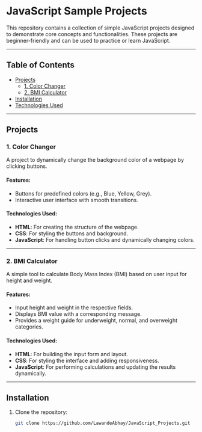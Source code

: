 # JavaScript Sample Projects

This repository contains a collection of simple JavaScript projects designed to demonstrate core concepts and functionalities. These projects are beginner-friendly and can be used to practice or learn JavaScript.

---

## Table of Contents

- [Projects](#projects)
  - [1. Color Changer](#1-color-changer)
  - [2. BMI Calculator](#2-bmi-calculator)
- [Installation](#installation)
- [Technologies Used](#technologies-used)

---

## Projects

### 1. Color Changer
A project to dynamically change the background color of a webpage by clicking buttons.

#### Features:
- Buttons for predefined colors (e.g., Blue, Yellow, Grey).
- Interactive user interface with smooth transitions.

#### Technologies Used:
- **HTML**: For creating the structure of the webpage.
- **CSS**: For styling the buttons and background.
- **JavaScript**: For handling button clicks and dynamically changing colors.

---

### 2. BMI Calculator
A simple tool to calculate Body Mass Index (BMI) based on user input for height and weight.

#### Features:
- Input height and weight in the respective fields.
- Displays BMI value with a corresponding message.
- Provides a weight guide for underweight, normal, and overweight categories.

#### Technologies Used:
- **HTML**: For building the input form and layout.
- **CSS**: For styling the interface and adding responsiveness.
- **JavaScript**: For performing calculations and updating the results dynamically.

---

## Installation

1. Clone the repository:
   ```bash
   git clone https://github.com/LawandeAbhay/JavaScript_Projects.git

